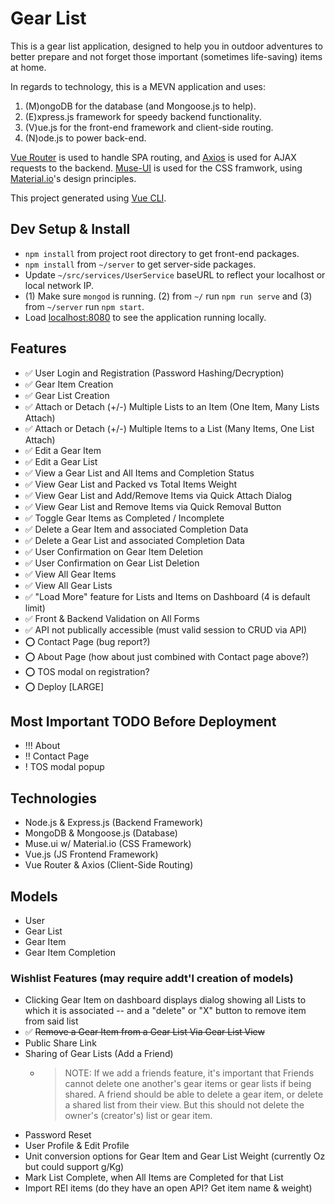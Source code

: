 # Gear List

This is a gear list application, designed to help you in outdoor adventures to better prepare and not forget those important (sometimes life-saving) items at home.

In regards to technology, this is a MEVN application and uses:

1. (M)ongoDB for the database (and Mongoose.js to help).
2. (E)xpress.js framework for speedy backend functionality.
3. (V)ue.js for the front-end framework and client-side routing.
4. (N)ode.js to power back-end.

[Vue Router](https://github.com/vuejs/vue-router) is used to handle SPA routing, and [Axios](https://github.com/axios/axios) is used for AJAX requests to the backend. [Muse-UI](https://muse-ui.org/#/en-US) is used for the CSS framwork, using [Material.io](https://material.io/)'s design principles.

This project generated using [Vue CLI](https://github.com/vuejs/vue-cli).

## Dev Setup & Install

- `npm install` from project root directory to get front-end packages.
- `npm install` from `~/server` to get server-side packages.
- Update `~/src/services/UserService` baseURL to reflect your localhost or local network IP.
- (1) Make sure `mongod` is running. (2) from `~/` run `npm run serve` and (3) from `~/server` run `npm start`.
- Load [localhost:8080](https://localhost:8080) to see the application running locally.

## Features

- ✅ User Login and Registration (Password Hashing/Decryption)
- ✅ Gear Item Creation
- ✅ Gear List Creation
- ✅ Attach or Detach (+/-) Multiple Lists to an Item (One Item, Many Lists Attach)
- ✅ Attach or Detach (+/-) Multiple Items to a List (Many Items, One List Attach)
- ✅ Edit a Gear Item
- ✅ Edit a Gear List
- ✅ View a Gear List and All Items and Completion Status
- ✅ View Gear List and Packed vs Total Items Weight
- ✅ View Gear List and Add/Remove Items via Quick Attach Dialog
- ✅ View Gear List and Remove Items via Quick Removal Button
- ✅ Toggle Gear Items as Completed / Incomplete
- ✅ Delete a Gear Item and associated Completion Data
- ✅ Delete a Gear List and associated Completion Data
- ✅ User Confirmation on Gear Item Deletion
- ✅ User Confirmation on Gear List Deletion
- ✅ View All Gear Items
- ✅ View All Gear Lists
- ✅ "Load More" feature for Lists and Items on Dashboard (4 is default limit)
- ✅ Front & Backend Validation on All Forms
- ✅ API not publically accessible (must valid session to CRUD via API)
- ⭕️ Contact Page (bug report?)
- ⭕️ About Page (how about just combined with Contact page above?)
- ⭕️ TOS modal on registration?
- ⭕️ Deploy [LARGE]

## Most Important TODO Before Deployment

- !!! About
- !!  Contact Page
- !   TOS modal popup

## Technologies

- Node.js & Express.js (Backend Framework)
- MongoDB & Mongoose.js (Database)
- Muse.ui w/ Material.io (CSS Framework)
- Vue.js (JS Frontend Framework)
- Vue Router & Axios (Client-Side Routing)

## Models

- User
- Gear List
- Gear Item
- Gear Item Completion

### Wishlist Features (may require addt'l creation of models)

- Clicking Gear Item on dashboard displays dialog showing all Lists to which it is associated -- and a "delete" or "X" button to remove item from said list
- ✅ ~~Remove a Gear Item from a Gear List Via Gear List View~~
- Public Share Link
- Sharing of Gear Lists (Add a Friend)
  - > NOTE: If we add a friends feature, it's important that Friends cannot delete one another's gear items or gear lists if being shared. A friend should be able to delete a gear item, or delete a shared list from their view. But this should not delete the owner's (creator's) list or gear item.
- Password Reset
- User Profile & Edit Profile
- Unit conversion options for Gear Item and Gear List Weight (currently Oz but could support g/Kg)
- Mark List Complete, when All Items are Completed for that List
- Import REI items (do they have an open API? Get item name & weight)